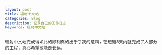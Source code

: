 ```yaml
---
layout: post
title: 辐射中文站
categories: Blog
description: 记录自己的工作日志
keywords: 辐射中文站
---
```

辐射中文站完成得如此的顺利真的出乎了我的意料，在短短3天内就完成了大部分的工程，真心希望她能走长远。
